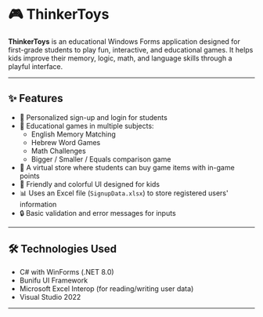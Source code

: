# 🎮 ThinkerToys

**ThinkerToys** is an educational Windows Forms application designed for first-grade students to play fun, interactive, and educational games. It helps kids improve their memory, logic, math, and language skills through a playful interface.

---

## ✨ Features

- 👧 Personalized sign-up and login for students
- 🧠 Educational games in multiple subjects:
  - English Memory Matching
  - Hebrew Word Games
  - Math Challenges
  - Bigger / Smaller / Equals comparison game
- 🏪 A virtual store where students can buy game items with in-game points
- 🎨 Friendly and colorful UI designed for kids
- 📊 Uses an Excel file (`SignupData.xlsx`) to store registered users' information
- 🔒 Basic validation and error messages for inputs

---

## 🛠 Technologies Used

- C# with WinForms (.NET 8.0)
- Bunifu UI Framework
- Microsoft Excel Interop (for reading/writing user data)
- Visual Studio 2022

---



